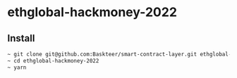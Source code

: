 # ethglobal-hackmoney-2022

## Install

```sh
~ git clone git@github.com:Baskteer/smart-contract-layer.git ethglobal-hackmoney-2022
~ cd ethglobal-hackmoney-2022
~ yarn
```
